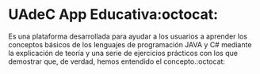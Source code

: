 # UAdeC App Educativa:octocat:

 Es una plataforma desarrollada para ayudar a los usuarios a aprender los conceptos básicos de los lenguajes de programación JAVA y C# mediante la explicación de teoría y una serie de ejercicios prácticos con los que demostrar que, de verdad, hemos entendido el concepto.:octocat:
